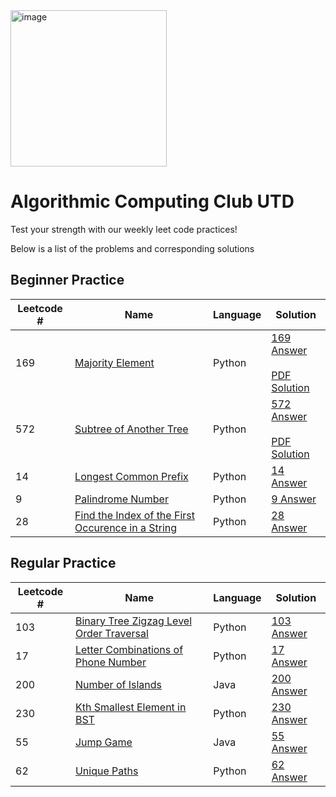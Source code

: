 <img width="250" alt="image" src="https://github.com/Aarian-A/algorithmic-computing-club-utd/assets/44757353/57393cc7-3264-40fe-b93b-d124d1158a9f">

# Algorithmic Computing Club UTD
Test your strength with our weekly leet code practices!


Below is a list of the problems and corresponding solutions 


## Beginner Practice

| Leetcode # | Name | Language | Solution |
|------|--------|--------|--------|
|169|[Majority Element](https://leetcode.com/problems/majority-element/description/)| Python |[169 Answer](https://github.com/joseee-molina/algorithmic-computing-club-utd/blob/main/Weekly%20Problem/Beginner%20Practice/169_Majority_Element.py) <br/> <br/> [PDF Solution](https://github.com/joseee-molina/algorithmic-computing-club-utd/blob/main/Weekly%20Problem/Beginner%20Practice/169_Majority_Element.pdf)|
|572|[Subtree of Another Tree](https://leetcode.com/problems/subtree-of-another-tree/description/)| Python |[572 Answer](https://github.com/joseee-molina/algorithmic-computing-club-utd/blob/main/Weekly%20Problem/Beginner%20Practice/572_Subtree_of_Another_Tree.py) <br/> <br/> [PDF Solution](https://github.com/joseee-molina/algorithmic-computing-club-utd/blob/main/Weekly%20Problem/Beginner%20Practice/572_Subtree_of_Another_Tree.pdf)|
|14|[Longest Common Prefix](https://leetcode.com/problems/longest-common-prefix/description/)| Python |[14 Answer](https://github.com/joseee-molina/algorithmic-computing-club-utd/blob/main/Weekly%20Problem/Beginner%20Practice/14_Longest_Common_Prefix.py)|
|9|[Palindrome Number](https://leetcode.com/problems/palindrome-number/description/)| Python |[9 Answer](https://github.com/joseee-molina/algorithmic-computing-club-utd/blob/main/Weekly%20Problem/Beginner%20Practice/9_Palindrome.py)|
|28|[Find the Index of the First Occurence in a String](https://leetcode.com/problems/find-the-index-of-the-first-occurrence-in-a-string/description/)| Python |[28 Answer](https://github.com/joseee-molina/algorithmic-computing-club-utd/blob/main/Weekly%20Problem/Beginner%20Practice/28_FirstOccurrenceInString.py)|

## Regular Practice

| Leetcode # | Name | Language | Solution |
|------|--------|--------|--------|
|103|[Binary Tree Zigzag Level Order Traversal](https://leetcode.com/problems/binary-tree-zigzag-level-order-traversal/description/)| Python |[103 Answer](https://github.com/joseee-molina/algorithmic-computing-club-utd/blob/main/Weekly%20Problem/Regular%20Practice/103_Binary_Tree_Zigzag_Level_Order_Traversal.py)|
|17|[Letter Combinations of Phone Number](https://leetcode.com/problems/letter-combinations-of-a-phone-number/description/)| Python |[17 Answer](https://github.com/joseee-molina/algorithmic-computing-club-utd/blob/main/Weekly%20Problem/Regular%20Practice/17_Letter_Combinations_Of_Phone_Number.py)|
|200|[Number of Islands](https://leetcode.com/problems/number-of-islands/description/)| Java |[200 Answer](https://github.com/joseee-molina/algorithmic-computing-club-utd/blob/main/Weekly%20Problem/Regular%20Practice/200_Number_Of_Islands.java)|
|230|[Kth Smallest Element in BST](https://leetcode.com/problems/kth-smallest-element-in-a-bst/description/)| Python |[230 Answer](https://github.com/joseee-molina/algorithmic-computing-club-utd/blob/main/Weekly%20Problem/Regular%20Practice/230_Kth_Smallest_Element_In_BST.py)|
|55|[Jump Game](https://leetcode.com/problems/jump-game/description/)| Java |[55 Answer](https://github.com/joseee-molina/algorithmic-computing-club-utd/blob/main/Weekly%20Problem/Regular%20Practice/55_Jump_Game.java)|
|62|[Unique Paths](https://leetcode.com/problems/unique-paths/description/)| Python |[62 Answer](https://github.com/joseee-molina/algorithmic-computing-club-utd/blob/main/Weekly%20Problem/Regular%20Practice/62_Unique_Paths.py)|
